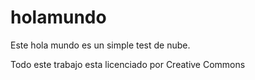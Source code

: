 # holamundo
Este hola mundo es un simple test de nube.




Todo este trabajo esta licenciado por Creative Commons 
